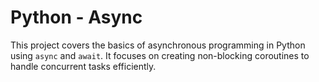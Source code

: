# Python - Async

This project covers the basics of asynchronous programming in Python using `async` and `await`. It focuses on creating non-blocking coroutines to handle concurrent tasks efficiently.
